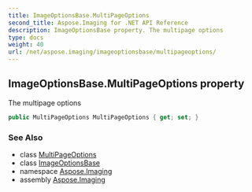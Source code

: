 ```yaml
---
title: ImageOptionsBase.MultiPageOptions
second_title: Aspose.Imaging for .NET API Reference
description: ImageOptionsBase property. The multipage options
type: docs
weight: 40
url: /net/aspose.imaging/imageoptionsbase/multipageoptions/
---
```

## ImageOptionsBase.MultiPageOptions property

The multipage options

```csharp
public MultiPageOptions MultiPageOptions { get; set; }
```

### See Also

* class [MultiPageOptions](../../../aspose.imaging.imageoptions/multipageoptions/)
* class [ImageOptionsBase](../)
* namespace [Aspose.Imaging](../../imageoptionsbase/)
* assembly [Aspose.Imaging](../../../)


